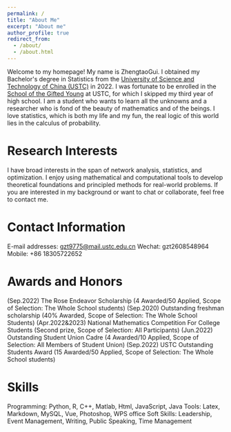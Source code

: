 ```yaml
---
permalink: /
title: "About Me"
excerpt: "About me"
author_profile: true
redirect_from: 
  - /about/
  - /about.html
---
```


Welcome to my homepage! My name is ZhengtaoGui. I obtained my Bachelor's degree in Statistics from the [University of Science and Technology of China (USTC)](https://www.ustc.edu.cn/) in 2022. I was fortunate to be enrolled in the [School of the Gifted Young](https://sgy.ustc.edu.cn/) at USTC, for which I skipped my third year of high school. I am a student who wants to learn all the unknowns and a researcher who is fond of the beauty of mathematics and of the beings. I love statistics, which is both my life and my fun, the real logic of this world lies in the calculus of probability.

Research Interests
======

I have broad interests in the span of network analysis, statistics, and optimization. I enjoy using mathematical and computational tools to develop theoretical foundations and principled methods for real-world problems. If you are interested in my background or want to chat or collaborate, feel free to contact me.

Contact Information
======

E-mail addresses: gzt9775@mail.ustc.edu.cn
Wechat:  gzt2608548964
Mobile:  +86 18305722652

Awards and Honors
======

(Sep.2022) The Rose Endeavor Scholarship (4 Awarded/50 Applied, Scope of Selection: The Whole School students) 
(Sep.2020) Outstanding freshman scholarship (40% Awarded, Scope of Selection: The Whole School Students)
(Apr.2022&2023) National Mathematics Competition For College Students (Second prize, Scope of Selection: All Participants)
(Jun.2022) Outstanding Student Union Cadre (4 Awarded/10 Applied, Scope of Selection: All Members of Student Union)
(Sep.2022) USTC Outstanding Students Award (15 Awarded/50 Applied, Scope of Selection: The Whole School students) 

Skills
======
  Programming: Python, R, C++, Matlab, Html, JavaScript, Java
  Tools: Latex, Markdown, MySQL, Vue, Photoshop, WPS office
  Soft Skills: Leadership, Event Management, Writing, Public Speaking, Time Management
